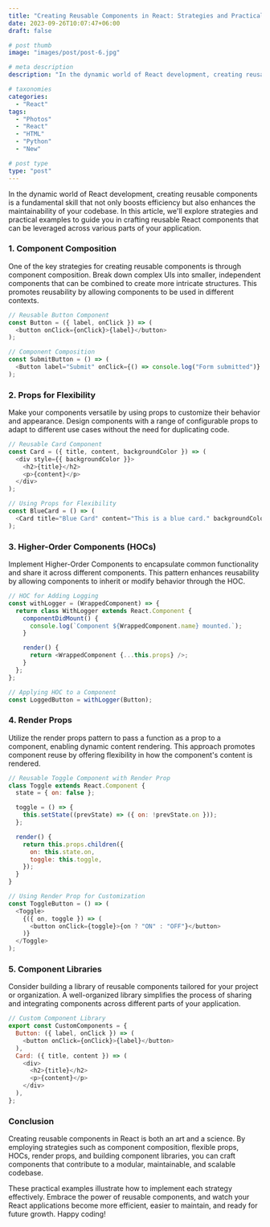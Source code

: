 ```yaml
---
title: "Creating Reusable Components in React: Strategies and Practical Examples"
date: 2023-09-26T10:07:47+06:00
draft: false

# post thumb
image: "images/post/post-6.jpg"

# meta description
description: "In the dynamic world of React development, creating reusable components is a fundamental skill that not only boosts efficiency but also enhances the maintainability of your codebase. In this article, we'll explore strategies and practical examples to guide you in crafting reusable React components that can be leveraged across various parts of your application."

# taxonomies
categories: 
  - "React"
tags:
  - "Photos"
  - "React"
  - "HTML"
  - "Python"
  - "New"

# post type
type: "post"
---
```


In the dynamic world of React development, creating reusable components is a fundamental skill that not only boosts efficiency but also enhances the maintainability of your codebase. In this article, we'll explore strategies and practical examples to guide you in crafting reusable React components that can be leveraged across various parts of your application.

### 1. Component Composition
One of the key strategies for creating reusable components is through component composition. Break down complex UIs into smaller, independent components that can be combined to create more intricate structures. This promotes reusability by allowing components to be used in different contexts.


```javascript
// Reusable Button Component
const Button = ({ label, onClick }) => (
  <button onClick={onClick}>{label}</button>
);

// Component Composition
const SubmitButton = () => (
  <Button label="Submit" onClick={() => console.log("Form submitted")} />
);

```
### 2. Props for Flexibility
Make your components versatile by using props to customize their behavior and appearance. Design components with a range of configurable props to adapt to different use cases without the need for duplicating code.

```javascript
// Reusable Card Component
const Card = ({ title, content, backgroundColor }) => (
  <div style={{ backgroundColor }}>
    <h2>{title}</h2>
    <p>{content}</p>
  </div>
);

// Using Props for Flexibility
const BlueCard = () => (
  <Card title="Blue Card" content="This is a blue card." backgroundColor="blue" />
);

```
### 3. Higher-Order Components (HOCs)
Implement Higher-Order Components to encapsulate common functionality and share it across different components. This pattern enhances reusability by allowing components to inherit or modify behavior through the HOC.

```javascript
// HOC for Adding Logging
const withLogger = (WrappedComponent) => {
  return class WithLogger extends React.Component {
    componentDidMount() {
      console.log(`Component ${WrappedComponent.name} mounted.`);
    }

    render() {
      return <WrappedComponent {...this.props} />;
    }
  };
};

// Applying HOC to a Component
const LoggedButton = withLogger(Button);

```
### 4. Render Props
Utilize the render props pattern to pass a function as a prop to a component, enabling dynamic content rendering. This approach promotes component reuse by offering flexibility in how the component's content is rendered.


```javascript
// Reusable Toggle Component with Render Prop
class Toggle extends React.Component {
  state = { on: false };

  toggle = () => {
    this.setState((prevState) => ({ on: !prevState.on }));
  };

  render() {
    return this.props.children({
      on: this.state.on,
      toggle: this.toggle,
    });
  }
}

// Using Render Prop for Customization
const ToggleButton = () => (
  <Toggle>
    {({ on, toggle }) => (
      <button onClick={toggle}>{on ? "ON" : "OFF"}</button>
    )}
  </Toggle>
);

```
### 5. Component Libraries
Consider building a library of reusable components tailored for your project or organization. A well-organized library simplifies the process of sharing and integrating components across different parts of your application.


```javascript
// Custom Component Library
export const CustomComponents = {
  Button: ({ label, onClick }) => (
    <button onClick={onClick}>{label}</button>
  ),
  Card: ({ title, content }) => (
    <div>
      <h2>{title}</h2>
      <p>{content}</p>
    </div>
  ),
};

```

### Conclusion
Creating reusable components in React is both an art and a science. By employing strategies such as component composition, flexible props, HOCs, render props, and building component libraries, you can craft components that contribute to a modular, maintainable, and scalable codebase.

These practical examples illustrate how to implement each strategy effectively. Embrace the power of reusable components, and watch your React applications become more efficient, easier to maintain, and ready for future growth. Happy coding!